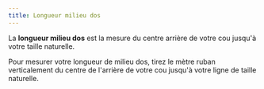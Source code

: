 ```yaml
---
title: Longueur milieu dos
---
```


La **longueur milieu dos** est la mesure du centre arrière de votre cou jusqu'à votre taille naturelle.

Pour mesurer votre longueur de milieu dos, tirez le mètre ruban verticalement du centre de l'arrière de votre cou jusqu'à votre ligne de taille naturelle.
